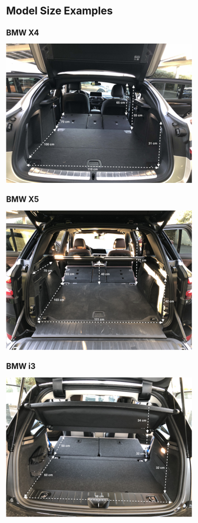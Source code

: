 # Model Size Examples

## BMW X4
![](img/x4.jpg)

## BMW X5
![](img/x5.jpg)

## BMW i3
![](img/i3.jpg)
